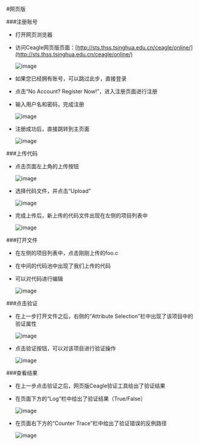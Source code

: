 #网页版

###注册账号
* 打开网页浏览器
* 访问Ceagle网页版页面：[http://sts.thss.tsinghua.edu.cn/ceagle/online/](http://sts.thss.tsinghua.edu.cn/ceagle/online/)

	![image](1.png)

* 如果您已经拥有账号，可以跳过此步，直接登录
* 点击“No Account? Register Now!”，进入注册页面进行注册
* 输入用户名和密码，完成注册

	![image](2.png)

* 注册成功后，直接跳转到主页面

	![image](3.png)

###上传代码
* 点击页面左上角的上传按钮

	![image](4.png)

* 选择代码文件，并点击“Upload”

	![image](5.png)

* 完成上传后，新上传的代码文件出现在左侧的项目列表中

	![image](6.png)

###打开文件
* 在左侧的项目列表中，点击刚刚上传的foo.c
* 在中间的代码池中出现了我们上传的代码
* 可以对代码进行编辑

	![image](7.png)

###点击验证
* 在上一步打开文件之后，右侧的“Attribute Selection”栏中出现了该项目中的验证属性

	![image](8.png)

* 点击验证按钮，可以对该项目进行验证操作

	![image](9.png)

###查看结果

* 在上一步点击验证之后，网页版Ceagle验证工具给出了验证结果
* 在页面下方的“Log”栏中给出了验证结果（True/False）

	![image](10.png)

* 在页面右下方的“Counter Trace”栏中给出了验证错误的反例路径

	![image](11.png)
